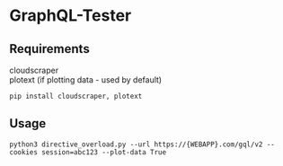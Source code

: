 # GraphQL-Tester

## Requirements  
cloudscraper  
plotext (if plotting data - used by default)
```
pip install cloudscraper, plotext
```

## Usage
```
python3 directive_overload.py --url https://{WEBAPP}.com/gql/v2 --cookies session=abc123 --plot-data True
```
